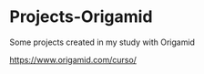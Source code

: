 # Projects-Origamid
Some projects created in my study with Origamid

https://www.origamid.com/curso/

